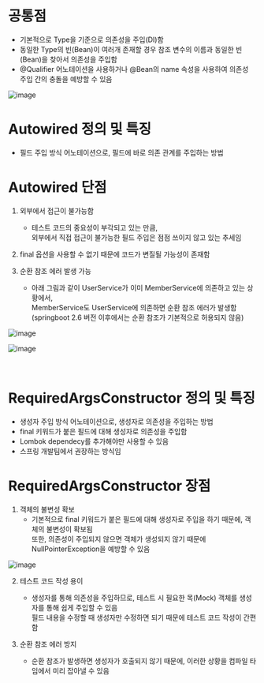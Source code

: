 # 공통점
- 기본적으로 Type을 기준으로 의존성을 주입(DI)함
- 동일한 Type의 빈(Bean)이 여러개 존재할 경우 참조 변수의 이름과 동일한 빈(Bean)을 찾아서 의존성을 주입함
- @Qualifier 어노테이션을 사용하거나 @Bean의 name 속성을 사용하여 의존성 주입 간의 충돌을 예방할 수 있음
  
![image](https://github.com/user-attachments/assets/f935e195-bf41-4e83-a24a-e6735c113e03)

# Autowired 정의 및 특징
- 필드 주입 방식 어노테이션으로, 필드에 바로 의존 관계를 주입하는 방법

# Autowired 단점
1. 외부에서 접근이 불가능함
    - 테스트 코드의 중요성이 부각되고 있는 만큼, <br>
      외부에서 직접 접근이 불가능한 필드 주입은 점점 쓰이지 않고 있는 추세임

2. final 옵션을 사용할 수 없기 때문에 코드가 변질될 가능성이 존재함

3. 순환 참조 에러 발생 가능
    - 아래 그림과 같이 UserService가 이미 MemberService에 의존하고 있는 상황에서, <br>
      MemberService도 UserService에 의존하면 순환 참조 에러가 발생함 <br>
      (springboot 2.6 버전 이후에서는 순환 참조가 기본적으로 허용되지 않음)

![image](https://github.com/user-attachments/assets/d510c338-24fc-44a9-8a87-9a3b74c01629)

![image](https://github.com/user-attachments/assets/e1a646ed-bbe4-496a-9095-34e8bd36fd14)

<br>

# RequiredArgsConstructor 정의 및 특징
- 생성자 주입 방식 어노테이션으로, 생성자로 의존성을 주입하는 방법
- final 키워드가 붙은 필드에 대해 생성자로 의존성을 주입함
- Lombok dependecy를 추가해야만 사용할 수 있음
- 스프링 개발팀에서 권장하는 방식임

# RequiredArgsConstructor 장점
1. 객체의 불변성 확보
    - 기본적으로 final 키워드가 붙은 필드에 대해 생성자로 주입을 하기 때문에, 객체의 불변성이 확보됨 <br>
      또한, 의존성이 주입되지 않으면 객체가 생성되지 않기 때문에 NullPointerException을 예방할 수 있음

![image](https://github.com/user-attachments/assets/1252d9ea-4ac3-4ecb-abac-a462878be081)


2. 테스트 코드 작성 용이
    - 생성자를 통해 의존성을 주입하므로, 테스트 시 필요한 목(Mock) 객체를 생성자를 통해 쉽게 주입할 수 있음 <br>
      필드 내용을 수정할 때 생성자만 수정하면 되기 때문에 테스트 코드 작성이 간편함

3. 순환 참조 에러 방지
    - 순환 참조가 발생하면 생성자가 호출되지 않기 때문에, 이러한 상황을 컴파일 타임에서 미리 잡아낼 수 있음
